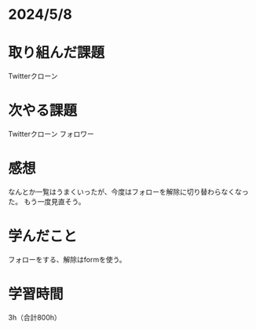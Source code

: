 # 2024/5/8
# 取り組んだ課題
Twitterクローン

# 次やる課題
Twitterクローン フォロワー

# 感想
なんとか一覧はうまくいったが、今度はフォローを解除に切り替わらなくなった。
もう一度見直そう。

# 学んだこと
フォローをする、解除はformを使う。

# 学習時間
3h（合計800h）
